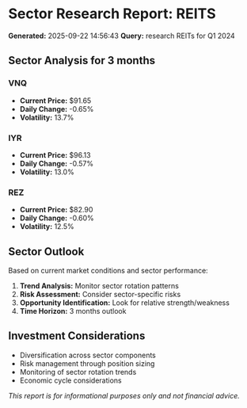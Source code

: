 
# Sector Research Report: REITS
**Generated:** 2025-09-22 14:56:43
**Query:** research REITs for Q1 2024

## Sector Analysis for 3 months

### VNQ
- **Current Price:** $91.65
- **Daily Change:** -0.65%
- **Volatility:** 13.7%

### IYR
- **Current Price:** $96.13
- **Daily Change:** -0.57%
- **Volatility:** 13.0%

### REZ
- **Current Price:** $82.90
- **Daily Change:** -0.60%
- **Volatility:** 12.5%

## Sector Outlook
Based on current market conditions and sector performance:

1. **Trend Analysis:** Monitor sector rotation patterns
2. **Risk Assessment:** Consider sector-specific risks
3. **Opportunity Identification:** Look for relative strength/weakness
4. **Time Horizon:** 3 months outlook

## Investment Considerations
- Diversification across sector components
- Risk management through position sizing
- Monitoring of sector rotation trends
- Economic cycle considerations

*This report is for informational purposes only and not financial advice.*

